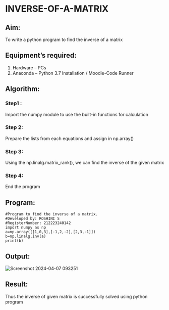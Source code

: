 # INVERSE-OF-A-MATRIX
## Aim:
To write a python program to find the inverse of a matrix
## Equipment’s required:
1. 	Hardware – PCs
2. 	Anaconda – Python 3.7 Installation / Moodle-Code Runner
## Algorithm:
### Step1 : 
Import the numpy module to use the built-in functions for calculation
### Step 2: 
Prepare the lists from each equations and assign in np.array()
### Step 3: 
Using the np.linalg.matrix_rank(), we can find the inverse of the given matrix
### Step 4: 
End the program
## Program:
```
#Program to find the inverse of a matrix.
#Developed by: ROSHINI S
#RegisterNumber: 212223240142
import numpy as np
a=np.array([[1,0,3],[-1,2,-2],[2,3,-1]])
b=np.linalg.inv(a)
print(b)
```
## Output:
![Screenshot 2024-04-07 093251](https://github.com/Roshini2201/INVERSE-OF-A-MATRIX/assets/154105318/f0b8d0d8-eb5c-4a97-82d8-f2967536cfc7)

## Result:
Thus the inverse of given matrix is successfully solved using python program

